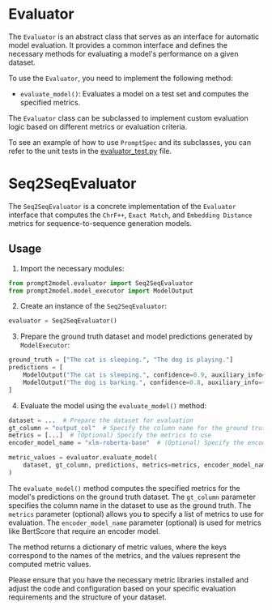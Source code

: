 # Evaluator

The `Evaluator` is an abstract class that serves as an interface for automatic model evaluation. It provides a common interface and defines the necessary methods for evaluating a model's performance on a given dataset.

To use the `Evaluator`, you need to implement the following method:

- `evaluate_model()`: Evaluates a model on a test set and computes the specified metrics.

The `Evaluator` class can be subclassed to implement custom evaluation logic based on different metrics or evaluation criteria.

To see an example of how to use `PromptSpec` and its subclasses, you can refer to the unit tests in the [evaluator_test.py](../tests/evaluator_test.py) file.

# Seq2SeqEvaluator

The `Seq2SeqEvaluator` is a concrete implementation of the `Evaluator` interface that computes the `ChrF++`, `Exact Match`, and `Embedding Distance` metrics for sequence-to-sequence generation models.

## Usage

1. Import the necessary modules:

```python
from prompt2model.evaluator import Seq2SeqEvaluator
from prompt2model.model_executor import ModelOutput
```

2. Create an instance of the `Seq2SeqEvaluator`:

```python
evaluator = Seq2SeqEvaluator()
```

3. Prepare the ground truth dataset and model predictions generated by `ModelExecutor`:

```python
ground_truth = ["The cat is sleeping.", "The dog is playing."]
predictions = [
    ModelOutput("The cat is sleeping.", confidence=0.9, auxiliary_info={}),
    ModelOutput("The dog is barking.", confidence=0.8, auxiliary_info={}),
]
```

4. Evaluate the model using the `evaluate_model()` method:

```python
dataset = ...  # Prepare the dataset for evaluation
gt_column = "output_col"  # Specify the column name for the ground truth
metrics = [...]  # (Optional) Specify the metrics to use
encoder_model_name = "xlm-roberta-base"  # (Optional) Specify the encoder model for metrics like BertScore

metric_values = evaluator.evaluate_model(
    dataset, gt_column, predictions, metrics=metrics, encoder_model_name=encoder_model_name
)
```

The `evaluate_model()` method computes the specified metrics for the model's predictions on the ground truth dataset. The `gt_column` parameter specifies the column name in the dataset to use as the ground truth. The `metrics` parameter (optional) allows you to specify a list of metrics to use for evaluation. The `encoder_model_name` parameter (optional) is used for metrics like BertScore that require an encoder model.

The method returns a dictionary of metric values, where the keys correspond to the names of the metrics, and the values represent the computed metric values.

Please ensure that you have the necessary metric libraries installed and adjust the code and configuration based on your specific evaluation requirements and the structure of your dataset.
